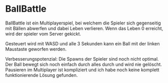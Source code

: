# BallBattle

BallBattle ist ein Multiplayerspiel, bei welchem die Spieler sich gegenseitig mit Bällen abwerfen und dabei Leben verlieren.
Wenn das Leben 0 erreicht, wird der spieler vom Server gekickt.

Gesteuert wird mit WASD und alle 3 Sekunden kann ein Ball mit der linken Maustaste geworfen werden.

Verbesserungspotenzial:
Die Spawns der Spieler sind noch nicht optimal.
Der Ball bewegt sich noch einfach durch alles durch und wird nie gelöscht.
Pausieren im Multiplayer ist kompliziert und ich habe noch keine komplett funktionierende Lösung gefunden.
